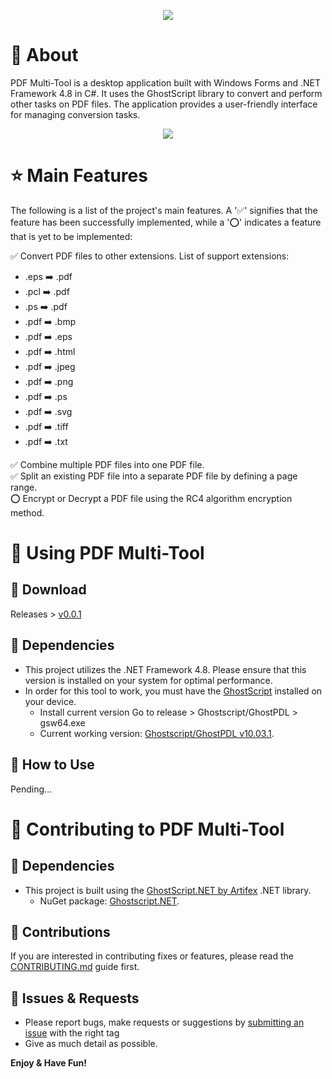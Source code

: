 <p align="center">
  <img src="https://i.postimg.cc/W3XSrMwP/Logo.png" width="auto">
</p>

# 📄 About
PDF Multi-Tool is a desktop application built with Windows Forms and .NET Framework 4.8 in C#. It uses the GhostScript library to convert and perform other tasks on PDF files. The application provides a user-friendly interface for managing conversion tasks.

<p align="center">
  <img src="https://i.postimg.cc/rsb6VqW4/image.png" width="auto">
</p>

# ⭐ Main Features
The following is a list of the project's main features. A '✅' signifies that the feature has been successfully implemented, while a '⭕' indicates a feature that is yet to be implemented: 

✅ Convert PDF files to other extensions. List of support extensions:
- .eps ➡️ .pdf
- .pcl ➡️ .pdf
- .ps ➡️ .pdf
- .pdf ➡️ .bmp
- .pdf ➡️ .eps
- .pdf ➡️ .html
- .pdf ➡️ .jpeg
- .pdf ➡️ .png
- .pdf ➡️ .ps
- .pdf ➡️ .svg
- .pdf ➡️ .tiff
- .pdf ➡️ .txt

✅ Combine multiple PDF files into one PDF file.  
✅ Split an existing PDF file into a separate PDF file by defining a page range.  
⭕ Encrypt or Decrypt a PDF file using the RC4 algorithm encryption method.  

# 📄 Using PDF Multi-Tool

## 💾 Download
Releases > [v0.0.1](../../releases/tag/v0.0.1)

## 🔗 Dependencies
- This project utilizes the .NET Framework 4.8. Please ensure that this version is installed on your system for optimal performance.
- In order for this tool to work, you must have the [GhostScript](https://github.com/ArtifexSoftware/ghostpdl-downloads) installed on your device.
  - Install current version Go to release > Ghostscript/GhostPDL <version> > gs<version>w64.exe
  - Current working version: [Ghostscript/GhostPDL v10.03.1](https://github.com/ArtifexSoftware/ghostpdl-downloads/releases/tag/gs10031).

## 📖 How to Use
Pending...

# 📄 Contributing to PDF Multi-Tool

## 🔗 Dependencies
- This project is built using the [GhostScript.NET by Artifex](https://github.com/ArtifexSoftware/Ghostscript.NET) .NET library.
  - NuGet package: [Ghostscript.NET](https://www.nuget.org/packages/Ghostscript.NET/).

## 🤝 Contributions
If you are interested in contributing fixes or features, please read the [CONTRIBUTING.md](/CONTRIBUTING.md) guide first.


## 🐞 Issues & Requests
- Please report bugs, make requests or suggestions by [submitting an issue](../../issues) with the right tag
- Give as much detail as possible.



**Enjoy & Have Fun!**
